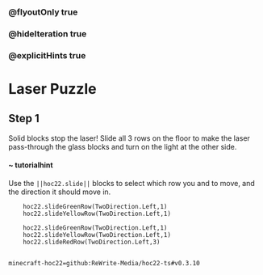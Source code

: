 ### @flyoutOnly true
### @hideIteration true
### @explicitHints true


# Laser Puzzle

## Step 1
Solid blocks stop the laser! Slide all 3 rows on the floor to make the laser pass-through the glass blocks and turn on the light at the other side. 

#### ~ tutorialhint 
Use the ``||hoc22.slide||`` blocks to select which row you and to move, and the direction it should move in.



```ghost
    hoc22.slideGreenRow(TwoDirection.Left,1)
    hoc22.slideYellowRow(TwoDirection.Left,1)
```
```template
    hoc22.slideGreenRow(TwoDirection.Left,1)
    hoc22.slideYellowRow(TwoDirection.Left,1)
    hoc22.slideRedRow(TwoDirection.Left,3)
      
```
```package
minecraft-hoc22=github:ReWrite-Media/hoc22-ts#v0.3.10
```